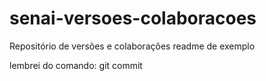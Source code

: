 # senai-versoes-colaboracoes
Repositório de versões e colaborações
readme de exemplo

lembrei do comando: git  commit